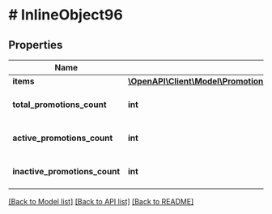 # # InlineObject96

## Properties

Name | Type | Description | Notes
------------ | ------------- | ------------- | -------------
**items** | [**\OpenAPI\Client\Model\Promotions200GetUniqueCatalogOfferPromotionModel[]**](Promotions200GetUniqueCatalogOfferPromotionModel.md) |  | [optional]
**total_promotions_count** | **int** | Total number of promotions. | [optional]
**active_promotions_count** | **int** | Number of active promotions. | [optional]
**inactive_promotions_count** | **int** | Number of deactivated promotions. | [optional]

[[Back to Model list]](../../README.md#models) [[Back to API list]](../../README.md#endpoints) [[Back to README]](../../README.md)
